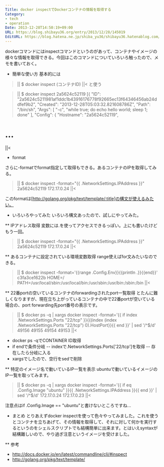 ```yaml
---
Title: docker inspectでDockerコンテナの情報を取得する
Category:
- tech
- operation
Date: 2013-12-28T14:50:19+09:00
URL: https://blog.shibayu36.org/entry/2013/12/28/145019
EditURL: https://blog.hatena.ne.jp/shiba_yu36/shibayu36.hatenablog.com/atom/entry/12921228815715275270
---
```


dockerコマンドにはinspectコマンドというのがあって、コンテナやイメージの様々な情報を取得できる。今回はこのコマンドについていろいろ触ったので、メモを書いておく。

* 簡単な使い方
基本的には
>||
$ docker inspect (コンテナID)
||<
と使う

>||
$ docker inspect 2a5624c52119
[{
    "ID": "2a5624c5211981af1ddc1b43916176778f92665ec13f64346456ab24ddfef9b2",
    "Created": "2013-12-28T05:03:32.821608786Z",
    "Path": "/bin/sh",
    "Args": [
        "-c",
        "while true; do echo hello world; sleep 1; done"
    ],
    "Config": {
        "Hostname": "2a5624c52119",
# ...
||<

* format

さらに-formatでformat指定して取得もできる。あるコンテナのIPを取得してみる。
>||
$ docker inspect -format="{{ .NetworkSettings.IPAddress }}" 2a5624c52119
172.17.0.24
||<

このformatは[http://golang.org/pkg/text/template/:title]の構文が使えるみたい。

* いろいろやってみた
いろいろ構文あったので、試しにやってみた。

** IPアドレス取得
変数には.を使ってアクセスできるっぽい。上にも書いたけどもう一回。
>||
$ docker inspect -format="{{ .NetworkSettings.IPAddress }}" 2a5624c52119
172.17.0.24
||<

** あるコンテナに設定されている環境変数取得
range使えばfor文みたいなのできる。
>||
$ docker inspect -format='{{range .Config.Env}}{{println .}}{{end}}' c3fa3ce1622b
HOME=/
PATH=/usr/local/sbin:/usr/local/bin:/usr/sbin:/usr/bin:/sbin:/bin
||<

** 22番portの空いているコンテナのforwardingされたport一覧取得
とたんに難しくなりますが、現在立ち上がっているコンテナの中で22番portが空いている場合の、port forwarding先port番号の表示です。
>||
$ docker ps -q | xargs docker inspect -format='{{ if index .NetworkSettings.Ports "22/tcp" }}{{(index (index .NetworkSettings.Ports "22/tcp") 0).HostPort}}{{ end }}' | sed '/^$/d'
49156
49155
49154
49153
||<

- docker ps -qでCONTAINER ID取得
- if endで条件分岐
-- indexで.NetworkSettings.Ports['22/tcp']を取得
-- 存在したら分岐に入る
- xargsでしたので、空行をsedで削除

** 特定のイメージ名で動いているIP一覧を表示
ubuntuで動いているイメージのIP一覧を取ってみます。
>||
$ docker ps -q | xargs docker inspect -format='{{ if eq .Config.Image "ubuntu" }}{{ .NetworkSettings.IPAddress }}{{ end }}' | sed  '/^$/d'
172.17.0.24
172.17.0.23
||<

注意点はif .Config.Image == "ubuntu"と書けないところですね...


* まとめ
とりあえずdocker inspectを使って色々やってみました。これを使うとコンテナを立ちあげて、その情報を取得して、それに対して何かを実行するというのをシェルスクリプトでも結構簡単に出来ます。とはいえsyntaxが結構難しいので、やり過ぎ注意というイメージを受けました。

** 参考
- http://docs.docker.io/en/latest/commandline/cli/#inspect
- http://golang.org/pkg/text/template/
